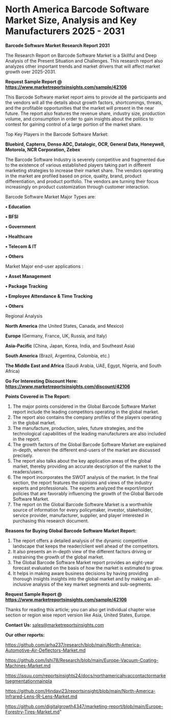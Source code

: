 # North America Barcode Software Market Size, Analysis and Key Manufacturers 2025 - 2031

<strong>Barcode Software Market Research Report 2031</strong>

The Research Report on Barcode Software Market is a Skillful and Deep Analysis of the Present Situation and Challenges. This research report also analyzes other important trends and market drivers that will affect market growth over 2025-2031.

<strong>Request Sample Report @ <a href=https://www.marketreportsinsights.com/sample/42106>https://www.marketreportsinsights.com/sample/42106</a></strong>

This Barcode Software market report aims to provide all the participants and the vendors will all the details about growth factors, shortcomings, threats, and the profitable opportunities that the market will present in the near future. The report also features the revenue share, industry size, production volume, and consumption in order to gain insights about the politics to contest for gaining control of a large portion of the market share.

Top Key Players in the Barcode Software Market:

<strong>Bluebird, Capterra, Denso ADC, Datalogic, OCR, General Data, Honeywell, Motorola, NCR Corporation, Zebex</strong>

The Barcode Software Industry is severely competitive and fragmented due to the existence of various established players taking part in different marketing strategies to increase their market share. The vendors operating in the market are profiled based on price, quality, brand, product differentiation, and product portfolio. The vendors are turning their focus increasingly on product customization through customer interaction.

Barcode Software Market Major Types are:

<strong>•  Education

•  BFSI

•  Government

•  Healthcare

•  Telecom & IT

•  Others</strong>

Market Major end-user applications :

<strong>•  Asset Management

•  Package Tracking

•  Employee Attendance & Time Tracking

•  Others</strong>

Regional Analysis

</u><strong><b>North America</b></strong> (the United States, Canada, and Mexico)

<strong><b>Europe </b></strong>(Germany, France, UK, Russia, and Italy)

<strong><b>Asia-Pacific</b></strong> (China, Japan, Korea, India, and Southeast Asia)

<strong><b>South America</b></strong> (Brazil, Argentina, Colombia, etc.)

<strong><b>The Middle East and Africa</b></strong> (Saudi Arabia, UAE, Egypt, Nigeria, and South Africa)

<strong>Go For Interesting Discount Here: <a href=https://www.marketreportsinsights.com/discount/42106>https://www.marketreportsinsights.com/discount/42106</a></strong>

<strong>Points Covered in The Report:</strong>
<ol>
  <li>The major points considered in the Global Barcode Software Market report include the leading competitors operating in the global market.</li>
  <li>The report also contains the company profiles of the players operating in the global market.</li>
  <li>The manufacture, production, sales, future strategies, and the technological capabilities of the leading manufacturers are also included in the report.</li>
  <li>The growth factors of the Global Barcode Software Market are explained in-depth, wherein the different end-users of the market are discussed precisely.</li>
  <li>The report also talks about the key application areas of the global market, thereby providing an accurate description of the market to the readers/users.</li>
  <li>The report incorporates the SWOT analysis of the market. In the final section, the report features the opinions and views of the industry experts and professionals. The experts analyzed the export/import policies that are favorably influencing the growth of the Global Barcode Software Market.</li>
  <li>The report on the Global Barcode Software Market is a worthwhile source of information for every policymaker, investor, stakeholder, service provider, manufacturer, supplier, and player interested in purchasing this research document.</li>
</ol>
<strong>Reasons for Buying Global Barcode Software Market Report:</strong>

<ol>
  <li>The report offers a detailed analysis of the dynamic competitive landscape that keeps the reader/client well ahead of the competitors.</li>
  <li>It also presents an in-depth view of the different factors driving or restraining the growth of the global market.</li>
  <li>The Global Barcode Software Market report provides an eight-year forecast evaluated on the basis of how the market is estimated to grow.</li>
  <li>It helps in making aware business decisions by having providing thorough insights insights into the global market and by making an all-inclusive analysis of the key market segments and sub-segments.</li>
</ol>
<strong>Request Sample Report @ <a href=https://www.marketreportsinsights.com/sample/42106>https://www.marketreportsinsights.com/sample/42106</a></strong>


Thanks for reading this article; you can also get individual chapter wise section or region wise report version like Asia, United States, Europe.

<strong>Contact Us:</strong>
sales@marketreportsinsights.com

<strong>Our other reports:</strong>

<a href=https://github.com/arha237/research/blob/main/North-America-Automotive-Air-Deflectors-Market.md>https://github.com/arha237/research/blob/main/North-America-Automotive-Air-Deflectors-Market.md</a>

<a href=https://github.com/Ishi78/Research/blob/main/Europe-Vacuum-Coating-Machines-Market.md>https://github.com/Ishi78/Research/blob/main/Europe-Vacuum-Coating-Machines-Market.md</a>

<a href=https://issuu.com/reportsinsights24/docs/northamericahvaccontactormarketsegmentationmainpla>https://issuu.com/reportsinsights24/docs/northamericahvaccontactormarketsegmentationmainpla</a>

<a href=https://github.com/Hindavi23/reportsinsight/blob/main/North-America-Infrared-Lens-IR-Lens-Market.md>https://github.com/Hindavi23/reportsinsight/blob/main/North-America-Infrared-Lens-IR-Lens-Market.md</a>

<a href=https://github.com/digitalgrowth4347/marketing-report/blob/main/Europe-Forestry-Tires-Market.md>https://github.com/digitalgrowth4347/marketing-report/blob/main/Europe-Forestry-Tires-Market.md</a>"
